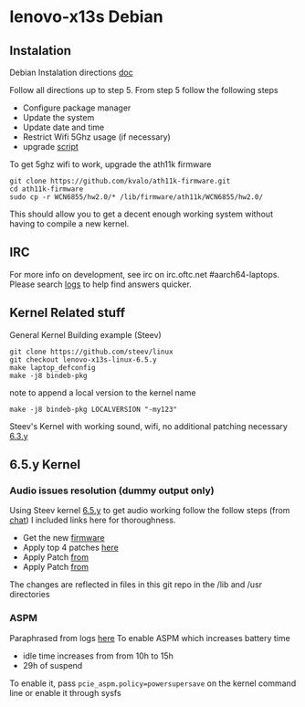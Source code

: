 # lenovo-x13s Debian

## Instalation
Debian Instalation directions [doc](https://docs.google.com/document/d/1WuxE-42ZeOkKAft5FuUk6C2fonkQ8sqNZ56ZmZ49hGI/edit#heading=h.d1689esafsky)

Follow all directions up to step 5. From step 5 follow the following steps

*  Configure package manager
*  Update the system
*  Update date and time
*  Restrict Wifi 5Ghz usage (if necessary)
*  upgrade [script](https://people.linaro.org/~manivannan.sadhasivam/x13s_upgrade/)

To get 5ghz wifi to work, upgrade the ath11k firmware
```
git clone https://github.com/kvalo/ath11k-firmware.git
cd ath11k-firmware
sudo cp -r WCN6855/hw2.0/* /lib/firmware/ath11k/WCN6855/hw2.0/
```
This should allow you to get a decent enough working system without having to compile a new kernel.

## IRC 

For more info on development, see irc on irc.oftc.net #aarch64-laptops. Please search [logs](https://oftc.irclog.whitequark.org/aarch64-laptops/2023-09-01) to help find answers quicker.

## Kernel Related stuff

General Kernel Building example (Steev) 
```
git clone https://github.com/steev/linux
git checkout lenovo-x13s-linux-6.5.y
make laptop_defconfig
make -j8 bindeb-pkg
```

note to append a local version to the kernel name 
```
make -j8 bindeb-pkg LOCALVERSION "-my123"
```

Steev's Kernel with working sound, wifi, no additional patching necessary [6.3.y](https://github.com/steev/linux/tree/lenovo-x13s-linux-6.3.y)

## 6.5.y Kernel 

### Audio issues resolution (dummy output only)
Using Steev kernel [6.5.y](https://github.com/steev/linux/tree/lenovo-x13s-linux-6.5.y) to get audio working follow the follow steps (from [chat](https://oftc.irclog.whitequark.org/aarch64-laptops/2023-07-24)) I included links here for thoroughness.
*  Get the new [firmware](https://git.kernel.org/pub/scm/linux/kernel/git/firmware/linux-firmware.git/commit/qcom/sc8280xp/LENOVO/21BX/audioreach-tplg.bin?id=f9a35b3f0779844aa686b76506344db70a72820d)
*  Apply top 4 patches [here](https://github.com/Srinivas-Kandagatla/alsa-ucm-conf/commits/x13s-volume-fixes)
*  Apply Patch [from](https://github.com/alsa-project/alsa-ucm-conf/commit/9bda3d15cc38bb705a1aa13f58adfea74bf37fe8)
*  Apply Patch [from](https://github.com/alsa-project/alsa-ucm-conf/pull/335)

The changes are reflected in files in this git repo in the /lib and /usr directories

### ASPM
Paraphrased from logs [here](https://oftc.irclog.whitequark.org/aarch64-laptops/2023-08-28)
To enable ASPM which increases battery time 
*  idle time increases from from 10h to 15h
*  29h of suspend

To enable it, pass `pcie_aspm.policy=powersupersave` on the kernel command line or enable it through sysfs 
